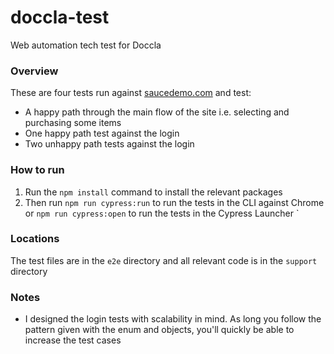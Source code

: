 # doccla-test
Web automation tech test for Doccla

### Overview
These are four tests run against [saucedemo.com](https://www.saucedemo.com/v1/) and test: 
- A happy path through the main flow of the site i.e. selecting and purchasing some items
- One happy path test against the login
- Two unhappy path tests against the login

### How to run

1. Run the `npm install` command to install the relevant packages
2. Then run `npm run cypress:run` to run the tests in the CLI against Chrome or `npm run cypress:open` to run the tests in the Cypress Launcher
`
### Locations
The test files are in the `e2e` directory and all relevant code is in the `support` directory

### Notes
- I designed the login tests with scalability in mind. As long you follow the pattern given with the enum and objects, you'll quickly be able to increase the test cases  